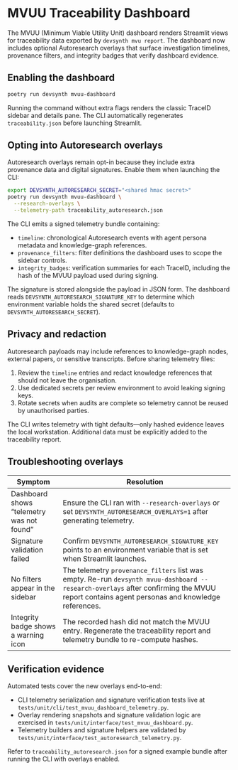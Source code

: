 # MVUU Traceability Dashboard

The MVUU (Minimum Viable Utility Unit) dashboard renders Streamlit views for
traceability data exported by `devsynth mvu report`. The dashboard now includes
optional Autoresearch overlays that surface investigation timelines, provenance
filters, and integrity badges that verify dashboard evidence.

## Enabling the dashboard

```bash
poetry run devsynth mvuu-dashboard
```

Running the command without extra flags renders the classic TraceID sidebar and
details pane. The CLI automatically regenerates `traceability.json` before
launching Streamlit.

## Opting into Autoresearch overlays

Autoresearch overlays remain opt-in because they include extra provenance data
and digital signatures. Enable them when launching the CLI:

```bash
export DEVSYNTH_AUTORESEARCH_SECRET="<shared hmac secret>"
poetry run devsynth mvuu-dashboard \
  --research-overlays \
  --telemetry-path traceability_autoresearch.json
```

The CLI emits a signed telemetry bundle containing:

- `timeline`: chronological Autoresearch events with agent persona metadata and
  knowledge-graph references.
- `provenance_filters`: filter definitions the dashboard uses to scope the
  sidebar controls.
- `integrity_badges`: verification summaries for each TraceID, including the
  hash of the MVUU payload used during signing.

The signature is stored alongside the payload in JSON form. The dashboard reads
`DEVSYNTH_AUTORESEARCH_SIGNATURE_KEY` to determine which environment variable
holds the shared secret (defaults to `DEVSYNTH_AUTORESEARCH_SECRET`).

## Privacy and redaction

Autoresearch payloads may include references to knowledge-graph nodes, external
papers, or sensitive transcripts. Before sharing telemetry files:

1. Review the `timeline` entries and redact knowledge references that should not
   leave the organisation.
2. Use dedicated secrets per review environment to avoid leaking signing keys.
3. Rotate secrets when audits are complete so telemetry cannot be reused by
   unauthorised parties.

The CLI writes telemetry with tight defaults—only hashed evidence leaves the
local workstation. Additional data must be explicitly added to the traceability
report.

## Troubleshooting overlays

| Symptom | Resolution |
| --- | --- |
| Dashboard shows “telemetry was not found” | Ensure the CLI ran with `--research-overlays` or set `DEVSYNTH_AUTORESEARCH_OVERLAYS=1` after generating telemetry. |
| Signature validation failed | Confirm `DEVSYNTH_AUTORESEARCH_SIGNATURE_KEY` points to an environment variable that is set when Streamlit launches. |
| No filters appear in the sidebar | The telemetry `provenance_filters` list was empty. Re-run `devsynth mvuu-dashboard --research-overlays` after confirming the MVUU report contains agent personas and knowledge references. |
| Integrity badge shows a warning icon | The recorded hash did not match the MVUU entry. Regenerate the traceability report and telemetry bundle to re-compute hashes. |

## Verification evidence

Automated tests cover the new overlays end-to-end:

- CLI telemetry serialization and signature verification tests live at
  `tests/unit/cli/test_mvuu_dashboard_telemetry.py`.
- Overlay rendering snapshots and signature validation logic are exercised in
  `tests/unit/interface/test_mvuu_dashboard.py`.
- Telemetry builders and signature helpers are validated by
  `tests/unit/interface/test_autoresearch_telemetry.py`.

Refer to `traceability_autoresearch.json` for a signed example bundle after
running the CLI with overlays enabled.
